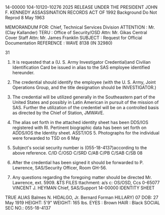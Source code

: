 14-00000
104-10120-10276 2025 RELEASE UNDER THE PRESIDENT JOHN F. KENNEDY ASSASSINATION RECORDS ACT OF 1992
Background
Do Not Reprod
8 May 1963

MEMORANDUM FOR: Chief, Technical Services Division
ATTENTION : Mr.(Clay Kallander)
TERU : Office of Security/OSD
Attn: Mr. Gikas
Central Cover Staff
Attn: Mr. James Franklin
SUBJECT : Request for Official Documentation
REFERENCE : WAVE 8138 (IN 32980)

31
1. It is requested that a (U. S. Army Investigator Credential)and
Civilian Identification Card be issued in alias to the SAS employee
identified hereunder.

2. The credential should identify the employee (with the U. S.
Army, Joint Operations Group, and the title designation should be
INVESTIGATOR.)

3. The credential will be utilized generally in the Southeastern
part of the United States and possibly in Latin American in pursuit
of the mission of SAS. Further the utilization of the credentiel will
be on a controlled basis as directed by the Chief of Station, JMWAVE.

4. The alias set forth in the attached identity sheet has been
DDS/IOS registered with RI. Pertinent biographic data has been set forth on
ADDS/IOS the Identity sheet.
ASST/IOS 5. Photographs for the individual were forwarded to TSD on 6 May
1963. Subject's social security number is (055-18-4137)according to the
above reference.
C/ID
C/OSD
C/SRD
C/AB
C/PB
C/SAB
C/SB
08
6. After the credential has been signed it should be forwarded to
P. Lewrence, SAS/Security Officer, Room GH-56.

7. Any questions regarding the foregoing matter should be directed
Mr. Lawrence, ext. 5909.
&TS
FILES
ttachment:
a/s
c: OS/OSD, Ccs
0-65077
VINCENT J. HEYMAN
Chief, SAS/Support
14-00000
IDENTITY SHEET

TRUE ALIAS
Balmes N. HIDALGO, Jr. Bernard Forman HILLARY)
07
DOB: 27 May 1919
HEIGHT: 5'9"
WEIGHT: 165 lbs.
EYES : Brown
HAIR : Black
SOCIAL SEC NO.: 055-18-4137
